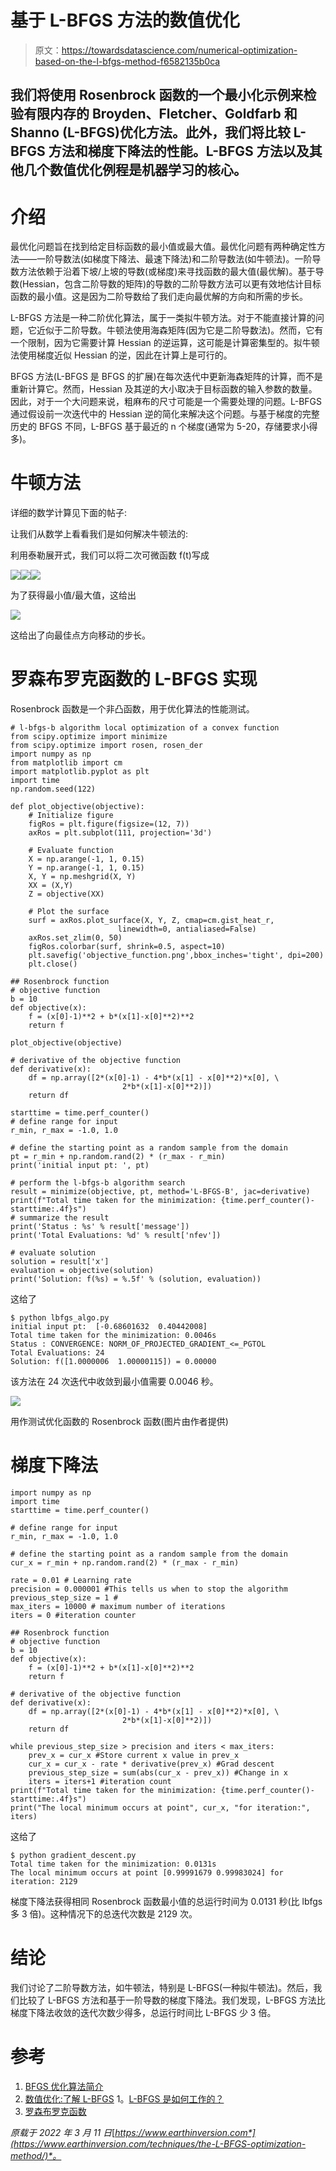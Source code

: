 # 基于 L-BFGS 方法的数值优化

> 原文：<https://towardsdatascience.com/numerical-optimization-based-on-the-l-bfgs-method-f6582135b0ca>

## 我们将使用 Rosenbrock 函数的一个最小化示例来检验有限内存的 Broyden、Fletcher、Goldfarb 和 Shanno (L-BFGS)优化方法。此外，我们将比较 L-BFGS 方法和梯度下降法的性能。L-BFGS 方法以及其他几个数值优化例程是机器学习的核心。

# 介绍

最优化问题旨在找到给定目标函数的最小值或最大值。最优化问题有两种确定性方法——一阶导数法(如梯度下降法、最速下降法)和二阶导数法(如牛顿法)。一阶导数方法依赖于沿着下坡/上坡的导数(或梯度)来寻找函数的最大值(最优解)。基于导数(Hessian，包含二阶导数的矩阵)的导数的二阶导数方法可以更有效地估计目标函数的最小值。这是因为二阶导数给了我们走向最优解的方向和所需的步长。

L-BFGS 方法是一种二阶优化算法，属于一类拟牛顿方法。对于不能直接计算的问题，它近似于二阶导数。牛顿法使用海森矩阵(因为它是二阶导数法)。然而，它有一个限制，因为它需要计算 Hessian 的逆运算，这可能是计算密集型的。拟牛顿法使用梯度近似 Hessian 的逆，因此在计算上是可行的。

BFGS 方法(L-BFGS 是 BFGS 的扩展)在每次迭代中更新海森矩阵的计算，而不是重新计算它。然而，Hessian 及其逆的大小取决于目标函数的输入参数的数量。因此，对于一个大问题来说，粗麻布的尺寸可能是一个需要处理的问题。L-BFGS 通过假设前一次迭代中的 Hessian 逆的简化来解决这个问题。与基于梯度的完整历史的 BFGS 不同，L-BFGS 基于最近的 n 个梯度(通常为 5-20，存储要求小得多)。

# 牛顿方法

详细的数学计算见下面的帖子:

[](https://www.earthinversion.com/techniques/the-L-BFGS-optimization-method/)  

让我们从数学上看看我们是如何解决牛顿法的:

利用泰勒展开式，我们可以将二次可微函数 f(t)写成

![](img/fe1cf7e4397e7135110372e49a3fc32a.png)![](img/5cbf669fbc7226a4648c1137c6e9adb5.png)![](img/e59cd73a3cf1349c737e00555b8b54c8.png)

为了获得最小值/最大值，这给出

![](img/7d4863202d61f03b1300773339997092.png)

这给出了向最佳点方向移动的步长。

# 罗森布罗克函数的 L-BFGS 实现

Rosenbrock 函数是一个非凸函数，用于优化算法的性能测试。

```
# l-bfgs-b algorithm local optimization of a convex function
from scipy.optimize import minimize
from scipy.optimize import rosen, rosen_der
import numpy as np
from matplotlib import cm
import matplotlib.pyplot as plt
import time
np.random.seed(122)

def plot_objective(objective):
    # Initialize figure 
    figRos = plt.figure(figsize=(12, 7))
    axRos = plt.subplot(111, projection='3d')

    # Evaluate function
    X = np.arange(-1, 1, 0.15)
    Y = np.arange(-1, 1, 0.15)
    X, Y = np.meshgrid(X, Y)
    XX = (X,Y)
    Z = objective(XX)

    # Plot the surface
    surf = axRos.plot_surface(X, Y, Z, cmap=cm.gist_heat_r,
                        linewidth=0, antialiased=False)
    axRos.set_zlim(0, 50)
    figRos.colorbar(surf, shrink=0.5, aspect=10)
    plt.savefig('objective_function.png',bbox_inches='tight', dpi=200)
    plt.close()

## Rosenbrock function
# objective function
b = 10
def objective(x):
    f = (x[0]-1)**2 + b*(x[1]-x[0]**2)**2
    return f

plot_objective(objective)

# derivative of the objective function
def derivative(x):
    df = np.array([2*(x[0]-1) - 4*b*(x[1] - x[0]**2)*x[0], \
                         2*b*(x[1]-x[0]**2)])
    return df

starttime = time.perf_counter()
# define range for input
r_min, r_max = -1.0, 1.0

# define the starting point as a random sample from the domain
pt = r_min + np.random.rand(2) * (r_max - r_min)
print('initial input pt: ', pt)

# perform the l-bfgs-b algorithm search
result = minimize(objective, pt, method='L-BFGS-B', jac=derivative)
print(f"Total time taken for the minimization: {time.perf_counter()-starttime:.4f}s")
# summarize the result
print('Status : %s' % result['message'])
print('Total Evaluations: %d' % result['nfev'])

# evaluate solution
solution = result['x']
evaluation = objective(solution)
print('Solution: f(%s) = %.5f' % (solution, evaluation))
```

这给了

```
$ python lbfgs_algo.py 
initial input pt:  [-0.68601632  0.40442008]
Total time taken for the minimization: 0.0046s
Status : CONVERGENCE: NORM_OF_PROJECTED_GRADIENT_<=_PGTOL
Total Evaluations: 24
Solution: f([1.0000006  1.00000115]) = 0.00000
```

该方法在 24 次迭代中收敛到最小值需要 0.0046 秒。

![](img/9c773417c8b9ad74e23ce8b7df1b826b.png)

用作测试优化函数的 Rosenbrock 函数(图片由作者提供)

# 梯度下降法

```
import numpy as np
import time
starttime = time.perf_counter()

# define range for input
r_min, r_max = -1.0, 1.0

# define the starting point as a random sample from the domain
cur_x = r_min + np.random.rand(2) * (r_max - r_min)

rate = 0.01 # Learning rate
precision = 0.000001 #This tells us when to stop the algorithm
previous_step_size = 1 #
max_iters = 10000 # maximum number of iterations
iters = 0 #iteration counter

## Rosenbrock function
# objective function
b = 10
def objective(x):
    f = (x[0]-1)**2 + b*(x[1]-x[0]**2)**2
    return f

# derivative of the objective function
def derivative(x):
    df = np.array([2*(x[0]-1) - 4*b*(x[1] - x[0]**2)*x[0], \
                         2*b*(x[1]-x[0]**2)])
    return df

while previous_step_size > precision and iters < max_iters:
    prev_x = cur_x #Store current x value in prev_x
    cur_x = cur_x - rate * derivative(prev_x) #Grad descent
    previous_step_size = sum(abs(cur_x - prev_x)) #Change in x
    iters = iters+1 #iteration count
print(f"Total time taken for the minimization: {time.perf_counter()-starttime:.4f}s")
print("The local minimum occurs at point", cur_x, "for iteration:", iters)
```

这给了

```
$ python gradient_descent.py 
Total time taken for the minimization: 0.0131s
The local minimum occurs at point [0.99991679 0.99983024] for iteration: 2129
```

梯度下降法获得相同 Rosenbrock 函数最小值的总运行时间为 0.0131 秒(比 lbfgs 多 3 倍)。这种情况下的总迭代次数是 2129 次。

# 结论

我们讨论了二阶导数方法，如牛顿法，特别是 L-BFGS(一种拟牛顿法)。然后，我们比较了 L-BFGS 方法和基于一阶导数的梯度下降法。我们发现，L-BFGS 方法比梯度下降法收敛的迭代次数少得多，总运行时间比 L-BFGS 少 3 倍。

# 参考

1.  [BFGS 优化算法简介](https://machinelearningmastery.com/bfgs-optimization-in-python/)
2.  [数值优化:了解 L-BFGS](https://aria42.com/blog/2014/12/understanding-lbfgs) 1。[L-BFGS 是如何工作的？](https://stats.stackexchange.com/questions/284712/how-does-the-l-bfgs-work)
3.  [罗森布罗克函数](https://en.wikipedia.org/wiki/Rosenbrock_function)

*原载于 2022 年 3 月 11 日*[*https://www.earthinversion.com*](https://www.earthinversion.com/techniques/the-L-BFGS-optimization-method/)*。*